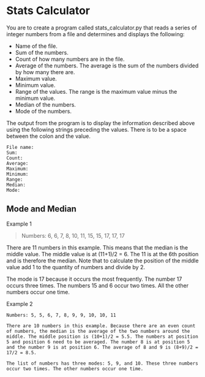 # Stats Calculator

You are to create a program called stats_calculator.py that reads a series of integer numbers from a file and determines and displays the following:

 - Name of the file.
 - Sum of the numbers.
 - Count of how many numbers are in the file.
 - Average of the numbers. The average is the sum of the numbers divided by how many there are.
 - Maximum value.
 - Minimum value.
 - Range of the values. The range is the maximum value minus the minimum value.
 - Median of the numbers.
 - Mode of the numbers.

The output from the program is to display the information described above using the following strings preceding the values. There is to be a space between the colon and the value.

>
    File name:
    Sum:
    Count:
    Average:
    Maximum:
    Minimum:
    Range:
    Median:
    Mode:
>

## Mode and Median

Example 1

> Numbers: 6, 6, 7, 8, 10, 11, 15, 15, 17, 17, 17

There are 11 numbers in this example. This means that the median is the middle value. The middle value is at (11+1)/2 = 6. The 11 is at the 6th position and is therefore the median. Note that to calculate the position of the middle value add 1 to the quantity of numbers and divide by 2.

The mode is 17 because it occurs the most frequently. The number 17 occurs three times. The numbers 15 and 6 occur two times. All the other numbers occur one time.

Example 2

    Numbers: 5, 5, 6, 7, 8, 9, 9, 10, 10, 11

    There are 10 numbers in this example. Because there are an even count of numbers, the median is the average of the two numbers around the middle. The middle position is (10+1)/2 = 5.5. The numbers at position 5 and position 6 need to be averaged. The number 8 is at position 5 and the number 9 is at position 6. The average of 8 and 9 is (8+9)/2 = 17/2 = 8.5.

    The list of numbers has three modes: 5, 9, and 10. These three numbers occur two times. The other numbers occur one time.
